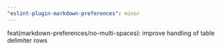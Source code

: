 ```yaml
---
"eslint-plugin-markdown-preferences": minor
---
```


feat(markdown-preferences/no-multi-spaces): improve handling of table delimiter rows
